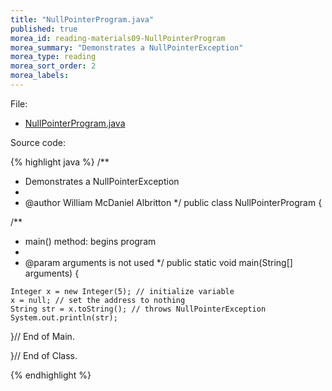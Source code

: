 ```yaml
---
title: "NullPointerProgram.java"
published: true
morea_id: reading-materials09-NullPointerProgram
morea_summary: "Demonstrates a NullPointerException"
morea_type: reading
morea_sort_order: 2
morea_labels:
---
```


File: 

  * [NullPointerProgram.java](../examples/NullPointerProgram.java)

Source code:

{% highlight java %}
/**
 * Demonstrates a NullPointerException
 * 
 * @author William McDaniel Albritton
 */
public class NullPointerProgram {

  /**
   * main() method: begins program
   * 
   * @param arguments is not used
   */
  public static void main(String[] arguments) {

    Integer x = new Integer(5); // initialize variable
    x = null; // set the address to nothing
    String str = x.toString(); // throws NullPointerException
    System.out.println(str);

  }// End of Main.

}// End of Class.


{% endhighlight %}
  
  